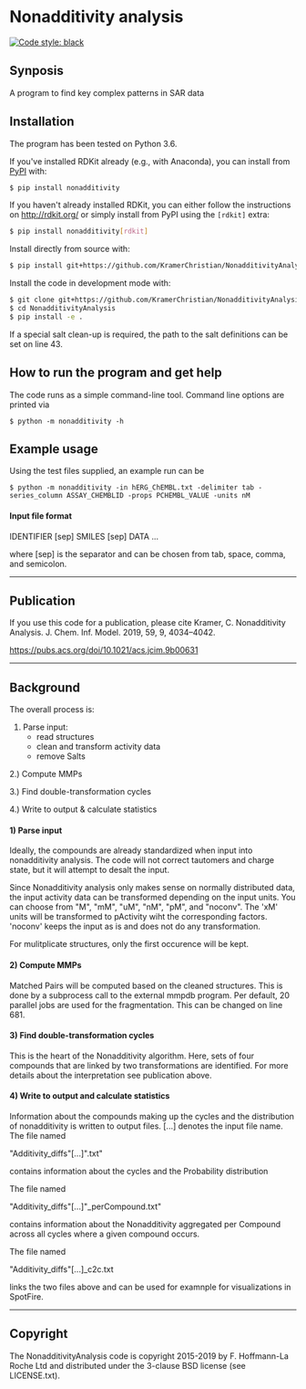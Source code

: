 # Nonadditivity analysis

[![Code style: black](https://img.shields.io/badge/code%20style-black-000000.svg)](https://github.com/psf/black)

## Synposis

A program to find key complex patterns in SAR data

## Installation

The program has been tested on Python 3.6.

If you've installed RDKit already (e.g., with Anaconda), you can
install from [PyPI](https://pypi.org/project/nonadditivity/) with:

```bash
$ pip install nonadditivity
```

If you haven't already installed RDKit, you can either follow the instructions
on http://rdkit.org/ or simply install from PyPI using the `[rdkit]` extra:

```bash
$ pip install nonadditivity[rdkit]
```

Install directly from source with:

```bash
$ pip install git+https://github.com/KramerChristian/NonadditivityAnalysis.git
```

Install the code in development mode with:

```bash
$ git clone git+https://github.com/KramerChristian/NonadditivityAnalysis.git
$ cd NonadditivityAnalysis
$ pip install -e .
```

If a special salt clean-up is required, the path to the salt definitions
can be set on line 43.

## How to run the program and get help

The code runs as a simple command-line tool. Command line options are printed via

```shell
$ python -m nonadditivity -h
```

## Example usage

Using the test files supplied, an example run can be

```shell
$ python -m nonadditivity -in hERG_ChEMBL.txt -delimiter tab -series_column ASSAY_CHEMBLID -props PCHEMBL_VALUE -units nM
```

#### Input file format

IDENTIFIER [sep] SMILES	[sep] DATA
...

where [sep] is the separator and can be chosen from tab, space, comma, and 
semicolon.


------------------


## Publication

If you use this code for a publication, please cite
Kramer, C. Nonadditivity Analysis. J. Chem. Inf. Model. 2019, 59, 9, 4034–4042.

https://pubs.acs.org/doi/10.1021/acs.jcim.9b00631


-----------------


## Background

The overall process is:

  1) Parse input:
     - read structures
     - clean and transform activity data
     - remove Salts

  2.) Compute MMPs

  3.) Find double-transformation cycles

  4.) Write to output & calculate statistics


#### 1) Parse input

Ideally, the compounds are already standardized when input into nonadditivity 
analysis. The code will not correct tautomers and charge state, but it will 
attempt to desalt the input.

Since Nonadditivity analysis only makes sense on normally distributed data, the
input activity data can be transformed depending on the input units. You can choose
from "M", "mM", "uM", "nM", "pM", and "noconv". The 'xM' units will be transformed
to pActivity wiht the corresponding factors. 'noconv' keeps the input as is and does
not do any transformation.

For mulitplicate structures, only the first occurence will be kept.


#### 2) Compute MMPs

Matched Pairs will be computed based on the cleaned structures. This is done by a
subprocess call to the external mmpdb program. Per default, 20 parallel jobs are used
for the fragmentation. This can be changed on line 681.


#### 3) Find double-transformation cycles

This is the heart of the Nonadditivity algorithm. Here, sets of four compounds that are
linked by two transformations are identified. For more details about the interpretation
see publication above.


#### 4) Write to output and calculate statistics

Information about the compounds making up the cycles and the distribution of 
nonadditivity is written to output files. [...] denotes the input file name.
The file named 

"Additivity_diffs"[...]".txt"

contains information about the cycles and the Probability distribution


The file named

"Additivity_diffs"[...]"_perCompound.txt"

contains information about the Nonadditivity aggregated per Compound across all cycles
where a given compound occurs. 


The file named

"Additivity_diffs"[...]_c2c.txt

links the two files above and can be used for examnple for visualizations in SpotFire.


--------------------


## Copyright

The NonadditivityAnalysis code is copyright 2015-2019 by F. Hoffmann-La
Roche Ltd and distributed under the 3-clause BSD license (see LICENSE.txt).

